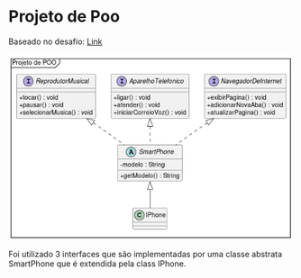 # Projeto de Poo
Baseado no desafio: [Link](https://github.com/digitalinnovationone/trilha-java-basico/tree/main/desafios/poo)

![UML gerado com a ferramenta PlantUML](https://github.com/pietro-lopes/dio-trilha-java-basico/blob/main/Poo/src/main/resources/poo.png)

Foi utilizado 3 interfaces que são implementadas por uma classe abstrata SmartPhone que é extendida pela class IPhone.
